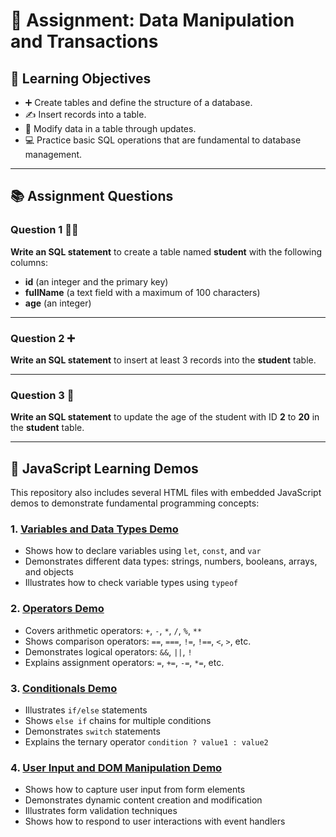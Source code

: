# 📝 Assignment: Data Manipulation and Transactions

## 🎯 **Learning Objectives**
* ➕ Create tables and define the structure of a database.
* ✍️ Insert records into a table.
* 🔄 Modify data in a table through updates.
* 💻 Practice basic SQL operations that are fundamental to database management.

---


## 📚 **Assignment Questions**

### **Question 1 🧑‍🎓**  
**Write an SQL statement** to create a table named **student** with the following columns:  
- **id** (an integer and the primary key)  
- **fullName** (a text field with a maximum of 100 characters)  
- **age** (an integer)

---

### **Question 2 ➕**  
**Write an SQL statement** to insert at least 3 records into the **student** table.

---

### **Question 3 🔄**  
**Write an SQL statement** to update the age of the student with ID **2** to **20** in the **student** table.

---

## 🧠 **JavaScript Learning Demos**

This repository also includes several HTML files with embedded JavaScript demos to demonstrate fundamental programming concepts:

### 1. [Variables and Data Types Demo](variables-demo.html)
- Shows how to declare variables using `let`, `const`, and `var`
- Demonstrates different data types: strings, numbers, booleans, arrays, and objects
- Illustrates how to check variable types using `typeof`

### 2. [Operators Demo](operators-demo.html)
- Covers arithmetic operators: `+`, `-`, `*`, `/`, `%`, `**`
- Shows comparison operators: `==`, `===`, `!=`, `!==`, `<`, `>`, etc.
- Demonstrates logical operators: `&&`, `||`, `!`
- Explains assignment operators: `=`, `+=`, `-=`, `*=`, etc.

### 3. [Conditionals Demo](conditionals-demo.html)
- Illustrates `if/else` statements
- Shows `else if` chains for multiple conditions
- Demonstrates `switch` statements
- Explains the ternary operator `condition ? value1 : value2`

### 4. [User Input and DOM Manipulation Demo](user-input-demo.html)
- Shows how to capture user input from form elements
- Demonstrates dynamic content creation and modification
- Illustrates form validation techniques
- Shows how to respond to user interactions with event handlers

